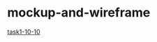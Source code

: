 # mockup-and-wireframe
[task1-10-10](https://miro.com/app/board/uXjVPPWmOvg=/?share_link_id=912082460103)
